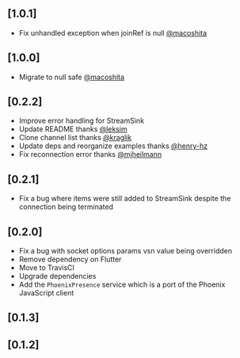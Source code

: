 ## [1.0.1]
 * Fix unhandled exception when joinRef is null [@macoshita](https://github.com/mfeckie/phoenix_wings/pull/31)

## [1.0.0]
* Migrate to null safe [@macoshita](https://github.com/mfeckie/phoenix_wings/pull/28)

## [0.2.2]
* Improve error handling for StreamSink
* Update README thanks [@leksim](https://github.com/mfeckie/phoenix_wings/pull/18)
* Clone channel list thanks [@kraglik](https://github.com/mfeckie/phoenix_wings/pull/17)
* Update deps and reorganize examples thanks [@henry-hz](https://github.com/mfeckie/phoenix_wings/pull/16)
* Fix reconnection error thanks [@mjheilmann](https://github.com/mfeckie/phoenix_wings/pull/14)

## [0.2.1]

* Fix a bug where items were still added to StreamSink despite the connection being terminated

## [0.2.0]
* Fix a bug with socket options params vsn value being overridden
* Remove dependency on Flutter
* Move to TravisCI
* Upgrade dependencies
* Add the `PhoenixPresence` service which is a port of the Phoenix JavaScript client

## [0.1.3]

## [0.1.2]
